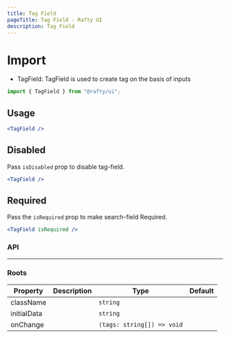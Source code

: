 ```yaml
---
title: Tag Field
pageTitle: Tag Field - Rafty UI
description: Tag Field
---
```


# Import

- TagField: TagField is used to create tag on the basis of inputs

```jsx
import { TagField } from "@rafty/ui";
```

## Usage

```jsx
<TagField />
```

## Disabled

Pass `isDisabled` prop to disable tag-field.

```jsx
<TagField />
```

## Required

Pass the `isRequired` prop to make search-field Required.

```jsx
<TagField isRequired />
```

### API

---

### Roots

| Property    | Description | Type                       | Default |
| ----------- | ----------- | -------------------------- | ------- |
| className   |             | `string`                   |         |
| initialData |             | `string`                   |         |
| onChange    |             | `(tags: string[]) => void` |         |
